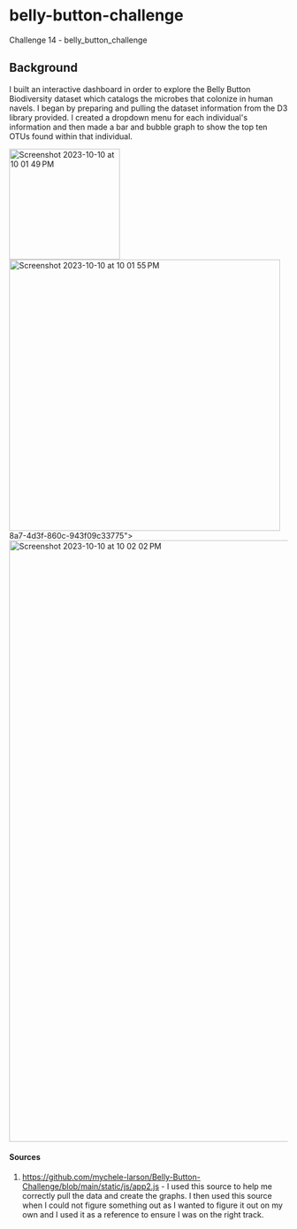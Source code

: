 # belly-button-challenge
Challenge 14 - belly_button_challenge

## Background

I built an interactive dashboard in order to explore the Belly Button Biodiversity dataset which catalogs the microbes that colonize in human navels.  I began by preparing and pulling the dataset information from the D3 library provided.  I created a dropdown menu for each individual's information and then made a bar and bubble graph to show the top ten OTUs found within that individual.

<img width="200" alt="Screenshot 2023-10-10 at 10 01 49 PM" src="https://github.com/arc71080/belly-button-challenge/assets/137009177/defc405c-d35e-4033-813d-080a6a3d8ce6">

<img width="490" alt="Screenshot 2023-10-10 at 10 01 55 PM" src="https://github.com/arc71080/belly-button-challenge/assets/137009177/e62cc1e9-b889-4250-8f9f-8a82cdca7097">
8a7-4d3f-860c-943f09c33775">

<img width="1086" alt="Screenshot 2023-10-10 at 10 02 02 PM" src="https://github.com/arc71080/belly-button-challenge/assets/137009177/02cf79fd-abb6-4dcf-a126-117599a89696">



#### Sources

1. https://github.com/mychele-larson/Belly-Button-Challenge/blob/main/static/js/app2.js - I used this source to help me correctly pull the data and create the graphs. I then used this source when I could not figure something out as I wanted to figure it out on my own and I used it as a reference to ensure I was on the right track.

